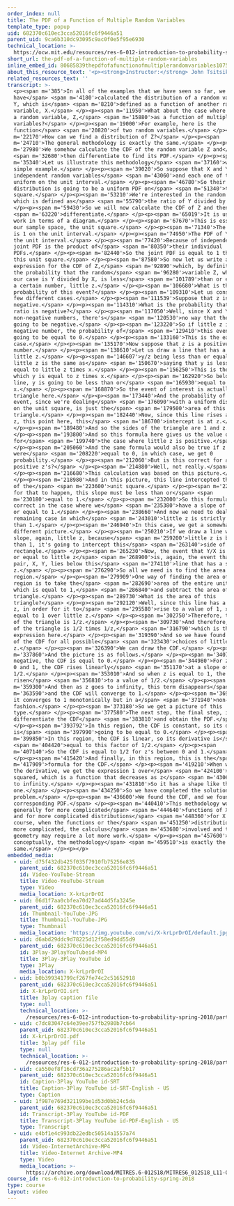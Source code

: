 ```yaml
---
order_index: null
title: The PDF of a Function of Multiple Random Variables
template_type: popup
uid: 682370c610ec3cca52016fc6f9446a51
parent_uid: 9ca6b310dc93095c9ac0f0e5f95e6930
technical_location: >-
  https://ocw.mit.edu/resources/res-6-012-introduction-to-probability-spring-2018/part-i-the-fundamentals/the-pdf-of-a-function-of-multiple-random-variables
short_url: the-pdf-of-a-function-of-multiple-random-variables
inline_embed_id: 80685839thepdfofafunctionofmultiplerandomvariables10759708
about_this_resource_text: '<p><strong>Instructor:</strong> John Tsitsiklis</p>'
related_resources_text: ''
transcript: >-
  <p><span m='385'>In all of the examples that we have seen so far, we
  have</span> <span m='4180'>calculated the distribution of a random variable,
  Y, which is</span> <span m='8210'>defined as a function of another random
  variable, X.</span> </p><p><span m='11950'>What about the case where we define
  a random variable, Z,</span> <span m='15880'>as a function of multiple random
  variables?</span> </p><p><span m='19000'>For example, here is the
  function</span> <span m='20820'>of two random variables.</span> </p><p><span
  m='22170'>How can we find a distribution of Z?</span> </p><p><span
  m='24710'>The general methodology is exactly the same.</span> </p><p><span
  m='27980'>We somehow calculate the CDF of the random variable Z and</span>
  <span m='32680'>then differentiate to find its PDF.</span> </p><p><span
  m='35340'>Let us illustrate this methodology</span> <span m='37160'>with a
  simple example.</span> </p><p><span m='39020'>So suppose that X and Y are
  independent random variables</span> <span m='43060'>and each one of them is
  uniform on the unit interval.</span> </p><p><span m='46780'>So their joint
  distribution is going to be a uniform PDF on</span> <span m='51340'>the unit
  square.</span> </p><p><span m='53210'>We're interested in the random variable,
  which is defined as</span> <span m='55790'>the ratio of Y divided by X.</span>
  </p><p><span m='59430'>So we will now calculate the CDF of Z and then</span>
  <span m='63220'>differentiate.</span> </p><p><span m='65019'>It is useful to
  work in terms of a diagram.</span> </p><p><span m='67670'>This is essentially
  our sample space, the unit square.</span> </p><p><span m='71340'>The PDF of X
  is 1 on the unit interval.</span> </p><p><span m='74950'>The PDF of Y is 1 on
  the unit interval.</span> </p><p><span m='77420'>Because of independence, the
  joint PDF is the product of</span> <span m='80350'>their individual
  PDFs.</span> </p><p><span m='82440'>So the joint PDF is equal to 1 throughout
  this unit square.</span> </p><p><span m='87580'>So now let us write an
  expression for the CDF of Z,</span> <span m='92890'>which, by definition, is
  the probability that the random</span> <span m='96280'>variable Z, which in
  our case is Y divided by X, is less</span> <span m='101789'>than or equal than
  a certain number, little z.</span> </p><p><span m='106680'>What is the
  probability of this event?</span> </p><p><span m='109310'>Let us consider a
  few different cases.</span> </p><p><span m='111539'>Suppose that z is
  negative.</span> </p><p><span m='114310'>What is the probability that this
  ratio is negative?</span> </p><p><span m='117050'>Well, since X and Y are
  non-negative numbers, there's</span> <span m='120530'>no way that the ratio is
  going to be negative.</span> </p><p><span m='123220'>So if little z is a
  negative number, the probability of</span> <span m='129410'>this event is
  going to be equal to 0.</span> </p><p><span m='133160'>This is the easier
  case.</span> </p><p><span m='135170'>Now suppose that z is a positive
  number.</span> </p><p><span m='138610'>Let us draw a line that has a slope of
  little z.</span> </p><p><span m='146607'>y/z being less than or equal to
  little z is the same as</span> <span m='150670'>saying that y is less than or
  equal to little z times x.</span> </p><p><span m='156250'>This is the line on
  which y is equal to z times x.</span> </p><p><span m='162920'>So below that
  line, y is going to be less than or</span> <span m='165930'>equal to z times
  x.</span> </p><p><span m='168870'>So the event of interest is actually this
  triangle here.</span> </p><p><span m='173440'>And the probability of this
  event, since we're dealing</span> <span m='176090'>with a uniform distribution
  on the unit square, is just the</span> <span m='179500'>area of this
  triangle.</span> </p><p><span m='182440'>Now, since this line rises at slope
  z, this point here, this</span> <span m='186700'>intercept is at z.</span>
  </p><p><span m='189480'>And so the sides of the triangle are 1 and z.</span>
  </p><p><span m='193800'>And so this formula here gives us the value of the CDF
  for</span> <span m='199740'>the case where little z is positive.</span>
  </p><p><span m='205060'>And the same formula would also be true if z also
  were</span> <span m='208220'>equal to 0, in which case, we get 0
  probability.</span> </p><p><span m='212060'>But is this correct for all
  positive z's?</span> </p><p><span m='214880'>Well, not really.</span>
  </p><p><span m='216680'>This calculation was based on this picture.</span>
  </p><p><span m='218980'>And in this picture, this line intercepted this side
  of the</span> <span m='223600'>unit square.</span> </p><p><span m='225030'>And
  for that to happen, this slope must be less than or</span> <span
  m='230180'>equal to 1.</span> </p><p><span m='232000'>So this formula is only
  correct in the case where we</span> <span m='235380'>have a slope of less than
  or equal to 1.</span> </p><p><span m='238660'>And now we need to deal with the
  remaining case in which</span> <span m='243010'>little z is strictly larger
  than 1.</span> </p><p><span m='246940'>In this case, we get a somewhat
  different picture.</span> </p><p><span m='250210'>If we draw a line with
  slope, again, little z, because</span> <span m='259200'>little z is bigger
  than 1, it's going to intercept this</span> <span m='263140'>side of the
  rectangle.</span> </p><p><span m='265230'>Now, the event that Y/X is less than
  or equal to little z</span> <span m='268900'>is, again, the event that the
  pair, X, Y, lies below this</span> <span m='274110'>line that has a slope of
  z.</span> </p><p><span m='276290'>So all we need is to find the area of this
  region.</span> </p><p><span m='279909'>One way of finding the area of this
  region is to take the</span> <span m='282690'>area of the entire unit square,
  which is equal to 1,</span> <span m='286840'>and subtract the area of this
  triangle.</span> </p><p><span m='289730'>What is the area of this
  triangle?</span> </p><p><span m='292120'>Well, since this line has a slope of
  z, in order for it to</span> <span m='295580'>rise to a value of 1, x must be
  equal to 1 over little z.</span> </p><p><span m='302750'>Therefore, this side
  of the triangle is 1/z.</span> </p><p><span m='309730'>And therefore, the area
  of the triangle is 1/2 times 1/z,</span> <span m='316790'>which is this
  expression here.</span> </p><p><span m='319390'>And so we have found the value
  of the CDF for all possible</span> <span m='323430'>choices of little
  z.</span> </p><p><span m='326390'>We can draw the CDF.</span> </p><p><span
  m='337860'>And the picture is as follows.</span> </p><p><span m='340770'>For z
  negative, the CDF is equal to 0.</span> </p><p><span m='344980'>For z between
  0 and 1, the CDF rises linearly</span> <span m='351170'>at a slope of
  1/2.</span> </p><p><span m='353010'>And so when z is equal to 1, the CDF has
  risen</span> <span m='356810'>to a value of 1/2.</span> </p><p><span
  m='359300'>And then as z goes to infinity, this term disappears</span> <span
  m='363590'>and the CDF will converge to 1.</span> </p><p><span m='369110'>So
  it converges to 1 monotonically but in a</span> <span m='371940'>non-linear
  fashion.</span> </p><p><span m='373180'>So we get a picture of this
  type.</span> </p><p><span m='377580'>The next step, the final step, is to
  differentiate the CDF</span> <span m='383810'>and obtain the PDF.</span>
  </p><p><span m='393792'>In this region, the CDF is constant, so its derivative
  is</span> <span m='397990'>going to be equal to 0.</span> </p><p><span
  m='399850'>In this region, the CDF is linear, so its derivative is</span>
  <span m='404420'>equal to this factor of 1/2.</span> </p><p><span
  m='407140'>So the CDF is equal to 1/2 for z's between 0 and 1.</span>
  </p><p><span m='415420'>And finally, in this region, this is the</span> <span
  m='417909'>formula for the CDF.</span> </p><p><span m='419210'>When we take
  the derivative, we get the expression 1 over</span> <span m='424100'>2z
  squared, which is a function that decreases as z</span> <span m='430630'>goes
  to infinity.</span> </p><p><span m='431810'>So it has a shape like this
  one.</span> </p><p><span m='434250'>So we have completed the solution to this
  problem.</span> </p><p><span m='436600'>We found the CDF, and we found the
  corresponding PDF.</span> </p><p><span m='440410'>This methodology works more
  generally for more complicated</span> <span m='444640'>functions of X and Y
  and for more complicated distributions</span> <span m='448360'>for X and Y. Of
  course, when the functions or the</span> <span m='451250'>distributions are
  more complicated, the calculus</span> <span m='453680'>involved and the
  geometry may require a lot more work.</span> </p><p><span m='457600'>But
  conceptually, the methodology</span> <span m='459510'>is exactly the
  same.</span> </p><p></p>
embedded_media:
  - uid: d75f432db425f035f7910fb75256e835
    parent_uid: 682370c610ec3cca52016fc6f9446a51
    id: Video-YouTube-Stream
    title: Video-YouTube-Stream
    type: Video
    media_location: X-krLprDrOI
  - uid: 06d1f7aa0cbfea70d27ad44d5fa3245e
    parent_uid: 682370c610ec3cca52016fc6f9446a51
    id: Thumbnail-YouTube-JPG
    title: Thumbnail-YouTube-JPG
    type: Thumbnail
    media_location: 'https://img.youtube.com/vi/X-krLprDrOI/default.jpg'
  - uid: d6abd29ddc9d78225d12f58ed9dd55d9
    parent_uid: 682370c610ec3cca52016fc6f9446a51
    id: 3Play-3PlayYouTubeid-MP4
    title: 3Play-3Play YouTube id
    type: 3Play
    media_location: X-krLprDrOI
  - uid: b0b399341799cf267fe74c2c51652918
    parent_uid: 682370c610ec3cca52016fc6f9446a51
    id: X-krLprDrOI.srt
    title: 3play caption file
    type: null
    technical_location: >-
      /resources/res-6-012-introduction-to-probability-spring-2018/part-i-the-fundamentals/the-pdf-of-a-function-of-multiple-random-variables/X-krLprDrOI.srt
  - uid: c7dc83047c64e39ee757fb2980b7cb64
    parent_uid: 682370c610ec3cca52016fc6f9446a51
    id: X-krLprDrOI.pdf
    title: 3play pdf file
    type: null
    technical_location: >-
      /resources/res-6-012-introduction-to-probability-spring-2018/part-i-the-fundamentals/the-pdf-of-a-function-of-multiple-random-variables/X-krLprDrOI.pdf
  - uid: ca550ef8f16cd736a275286ac2af5b17
    parent_uid: 682370c610ec3cca52016fc6f9446a51
    id: Caption-3Play YouTube id-SRT
    title: Caption-3Play YouTube id-SRT-English - US
    type: Caption
  - uid: 1f987e769d321199be1d53d0bb24c5da
    parent_uid: 682370c610ec3cca52016fc6f9446a51
    id: Transcript-3Play YouTube id-PDF
    title: Transcript-3Play YouTube id-PDF-English - US
    type: Transcript
  - uid: e4bf1e4c993db22edbc50514a1557a74
    parent_uid: 682370c610ec3cca52016fc6f9446a51
    id: Video-InternetArchive-MP4
    title: Video-Internet Archive-MP4
    type: Video
    media_location: >-
      https://archive.org/download/MITRES.6-012S18/MITRES6_012S18_L11-09_300k.mp4
course_id: res-6-012-introduction-to-probability-spring-2018
type: course
layout: video
---
```

